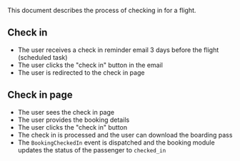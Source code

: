 This document describes the process of checking in for a flight.

## Check in

- The user receives a check in reminder email 3 days before the flight (scheduled task)
- The user clicks the "check in" button in the email
- The user is redirected to the check in page

## Check in page

- The user sees the check in page
- The user provides the booking details
- The user clicks the "check in" button
- The check in is processed and the user can download the boarding pass
- The `BookingCheckedIn` event is dispatched and the booking module updates the status of the passenger to `checked_in`
